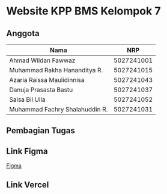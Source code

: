 # Website KPP BMS Kelompok 7

## Anggota

| Nama 				| NRP		|
|-------------------------------|---------------|
| Ahmad Wildan Fawwaz		| 5027241001 	|
| Muhammad Rakha Hananditya R.	| 5027241015 	|
| Azaria Raissa Maulidinnisa	| 5027241043 	|
| Danuja Prasasta Bastu		| 5027241037 	|
| Salsa Bil Ulla		| 5027241052	|
| Muhammad Fachry Shalahuddin R.| 5027241031 	|

## Pembagian Tugas

## Link Figma

[Figma](https://www.figma.com/design/953xfrpNsreBuC5jbf248Q/BMS-7?node-id=0-1&p=f)

## Link Vercel

